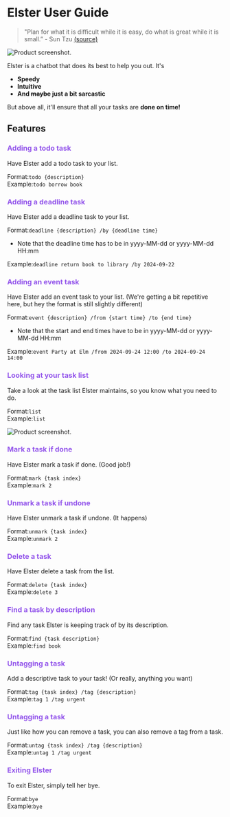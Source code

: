 # Elster User Guide
> "Plan for what it is difficult while it is easy, do what is great while it is small.” - Sun Tzu [(source)](https://www.goodreads.com/quotes/964849-plan-for-what-it-is-difficult-while-it-is-easy)

![Product screenshot.](https://SeanFoongjt.github.io/ip/Ui.png)

Elster is a chatbot that does its best to help you out. It's
- **Speedy**
- **Intuitive**
- **And ~~maybe~~ just a bit sarcastic**

But above all, it'll ensure that all your tasks are **done on time!**

## Features

### <span style="color:#9457eb">Adding a todo task</span>
Have Elster add a todo task to your list.

Format:`todo {description}` \
Example:`todo borrow book`


### <span style="color:#9457eb">Adding a deadline task</span>
Have Elster add a deadline task to your list.

Format:`deadline {description} /by {deadline time}`
- Note that the deadline time has to be in yyyy-MM-dd or yyyy-MM-dd HH:mm

Example:`deadline return book to library /by 2024-09-22`

### <span style="color:#9457eb">Adding an event task</span>
Have Elster add an event task to your list. (We're getting a bit 
repetitive here, but hey the format is still slightly different)

Format:`event {description} /from {start time} /to {end time}`
- Note that the start and end times have to be in yyyy-MM-dd or yyyy-MM-dd HH:mm

Example:`event Party at Elm /from 2024-09-24 12:00 /to 2024-09-24 14:00`

### <span style="color:#9457eb">Looking at your task list</span>
Take a look at the task list Elster maintains, so you know what you need to do.

Format:`list` \
Example:`list`

![Product screenshot.](https://SeanFoongjt.github.io/ip/List.png)

### <span style="color:#9457eb">Mark a task if done</span>
Have Elster mark a task if done. (Good job!)

Format:`mark {task index}` \
Example:`mark 2`

### <span style="color:#9457eb">Unmark a task if undone</span>
Have Elster unmark a task if undone. (It happens)

Format:`unmark {task index}` \
Example:`unmark 2`

### <span style="color:#9457eb">Delete a task</span>
Have Elster delete a task from the list.

Format:`delete {task index}` \
Example:`delete 3`

### <span style="color:#9457eb">Find a task by description</span>
Find any task Elster is keeping track of by its description.

Format:`find {task description}` \
Example:`find book`

### <span style="color:#9457eb">Untagging a task</span>
Add a descriptive task to your task! (Or really, anything you want)

Format:`tag {task index} /tag {description}` \
Example:`tag 1 /tag urgent`


### <span style="color:#9457eb">Untagging a task</span>
Just like how you can remove a task, you can also remove a tag from a task.

Format:`untag {task index} /tag {description}` \
Example:`untag 1 /tag urgent`


### <span style="color:#9457eb">Exiting Elster</span>
To exit Elster, simply tell her bye.

Format:`bye` \
Example:`bye`
